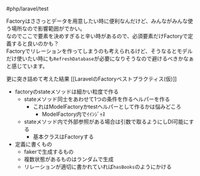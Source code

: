 #php/laravel/test

Factoryはささっとデータを用意したい時に便利なんだけど、みんながみんな使う場所なので影響範囲がでかい。  
なのでここで要素を決めすぎると辛い時があるので、必須要素だけFactoryで定義すると良いのかも？  
Factoryでリレーションを作ってしまうのも考えられるけど、そうなるとモデルだけ使いたい時にも`RefreshDatabase`が必要になりそうなので避けるべきかなぁと感じています。

更に突き詰めて考えた結果
[[LaravelのFactoryベストプラクティス(仮)]]


- factoryのstateメソッドは細かい粒度で作る
	- stateメソッド同士をあわせて1つの条件を作るヘルパーを作る
		- これはModelFactoryかtestヘルパーとして作るかは悩みどころ
			- ModelFactory内でｲｲﾝｼﾞｬﾈ
	- stateメソッド内で外部参照がある場合は引数で取るようにしDI可能にする
		- 基本クラスはFactoryする
- 定義に書くもの
	- fakerで生成するもの
	- 複数状態があるものはランダムで生成
	- リレーションが適切に書かれていれば`hasBooks`のようにかける